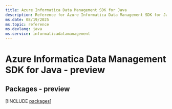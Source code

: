 ```yaml
---
title: Azure Informatica Data Management SDK for Java
description: Reference for Azure Informatica Data Management SDK for Java
ms.date: 08/19/2025
ms.topic: reference
ms.devlang: java
ms.service: informaticadatamanagement
---
```

# Azure Informatica Data Management SDK for Java - preview
## Packages - preview
[!INCLUDE [packages](informatica-data-management-index.md)]